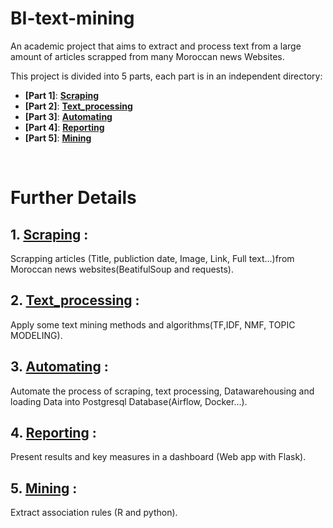 # BI-text-mining

An academic project that aims to extract and process text from a large amount of articles scrapped from many Moroccan news Websites.

This project is divided into 5 parts, each part is in an independent directory:




- **[Part 1]**: **[Scraping](/Scraping/)**
- **[Part 2]**: **[Text_processing](/Text_processing/)**
- **[Part 3]**: **[Automating](/Automating/)**
- **[Part 4]**: **[Reporting](/Reporting/)**
- **[Part 5]**: **[Mining](/Mining/)**

<br>

# Further Details

## 1. **[Scraping](/Scraping/)** : 
Scrapping articles (Title, publiction date, Image, Link, Full text...)from Moroccan news websites(BeatifulSoup and requests).

## 2. **[Text_processing](/Text_processing/)** : 
Apply some text mining methods and algorithms(TF,IDF, NMF, TOPIC MODELING).

## 3. **[Automating](/Automating/)** : 
Automate the process of scraping, text processing, Datawarehousing and loading Data into Postgresql Database(Airflow, Docker...).

## 4. **[Reporting](/Reporting/)** : 
Present results and key measures in a dashboard (Web app with Flask).

## 5. **[Mining](/Mining/)** : 
Extract association rules (R and python).

